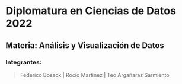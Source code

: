 # Diplomatura en Ciencias de Datos 2022

## **Materia: Análisis y Visualización de Datos**

### **Integrantes:**

> Federico Bosack | Rocio Martinez | Teo Argañaraz Sarmiento 